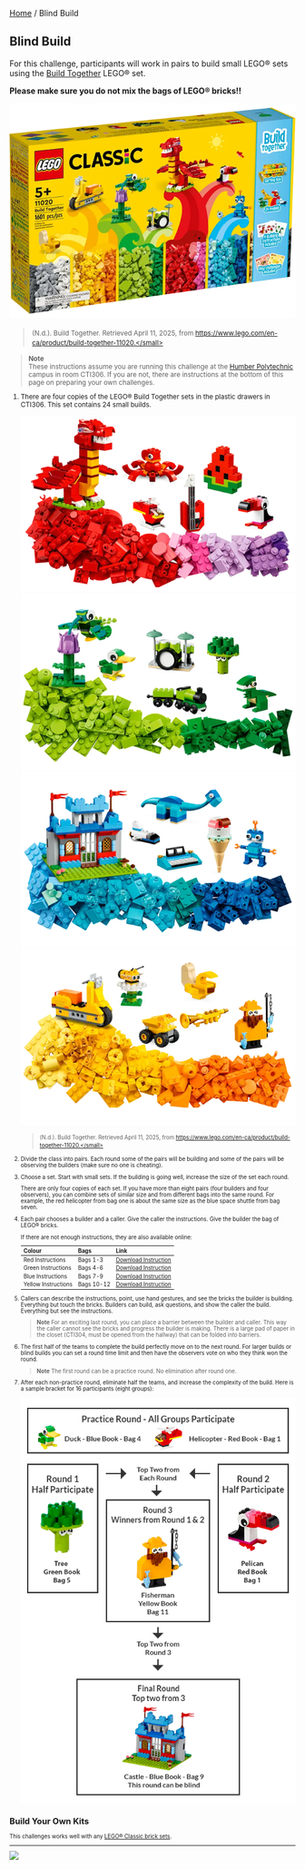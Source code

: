 [Home](/) / Blind Build

<style>@import url("//readme.codeadam.ca/readme.css");</style>

## Blind Build

For this challenge, participants will work in pairs to build small LEGO&reg; sets using the [Build Together](https://www.lego.com/en-ca/product/build-together-11020) LEGO&reg; set.

**Please make sure you do not mix the bags of LEGO&reg; bricks!!**

![Build Together](/images/blind/blind-build-together.png)

> <small>(N.d.). Build Together. Retrieved April 11, 2025, from https://www.lego.com/en-ca/product/build-together-11020.</small>

> **Note**  
> These instructions assume you are running this challenge at the [Humber Polytechnic](https://humber.ca/) campus in room CTI306. If you are not, there are instructions at the bottom of this page on preparing your own challenges.

1. There are four copies of the LEGO&reg; Build Together sets in the plastic drawers in CTI306. This set contains 24 small builds.

    ![Build Together - Red Sets](/images/blind/blind-red-bags.png)
    ![Build Together - Green Sets](/images/blind/blind-green-bags.png)
    ![Build Together - Blue Sets](/images/blind/blind-blue-bags.png)
    ![Build Together - Yellow Sets](/images/blind/blind-yellow-bags.png)

    > <small>(N.d.). Build Together. Retrieved April 11, 2025, from https://www.lego.com/en-ca/product/build-together-11020.</small>

2. Divide the class into pairs. Each round some of the pairs will be building and some of the pairs will be observing the builders (make sure no one is cheating).

3. Choose a set. Start with small sets. If the building is going well, increase the size of the set each round. 

    There are only four copies of each set. If you have more than eight pairs (four builders and four observers), you can combine sets of similar size and from different bags into the same round. For example, the red helicopter from bag one is about the same size as the blue space shuttle from bag seven.

4. Each pair chooses a builder and a caller. Give the caller the instructions. Give the builder the bag of LEGO&reg; bricks.

    If there are not enough instructions, they are also available online:

    | Colour | Bags | Link |
    | --- | --- | --- |
    | Red Instructions | Bags 1-3 | [Download Instruction](https://www.lego.com/cdn/product-assets/product.bi.core.pdf/6414836.pdf) |
    | Green Instructions | Bags 4-6 | [Download Instruction](https://www.lego.com/cdn/product-assets/product.bi.core.pdf/6414839.pdf) |
    | Blue Instructions | Bags 7-9 | [Download Instruction](https://www.lego.com/cdn/product-assets/product.bi.core.pdf/6414842.pdf) |
    | Yellow Instructions | Bags 10-12 | [Download Instruction](https://www.lego.com/cdn/product-assets/product.bi.core.pdf/6414845.pdf) |

5. Callers can describe the instructions, point, use hand gestures, and see the bricks the builder is building. Everything but touch the bricks. Builders can build, ask questions, and show the caller the build. Everything but see the instructions. 

    > **Note**
    > For an exciting last round, you can place a barrier between the builder and caller. This way the caller cannot see the bricks and progress the builder is making. There is a large pad of paper in the closet (CTI304, must be opened from the hallway) that can be folded into barriers. 

6. The first half of the teams to complete the build perfectly move on to the next round. For larger builds or blind builds you can set a round time limit and then have the observers vote on who they think won the round. 

    > **Note**
    > The first round can be a practice round. No elimination after round one. 

7. After each non-practice round, eliminate half the teams, and increase the complexity of the build. Here is a sample bracket for 16 participants (eight groups):

    ![Sample Bracket](/images/blind/blind-bracket.png)

## Build Your Own Kits

This challenges works well with any [LEGO&reg; Classic brick sets](https://www.lego.com/en-ca/themes/classic?sort.key=PRICE&sort.direction=DESC).

---

<a href="https://codeadam.ca">
<img src="https://cdn.codeadam.ca/images@1.0.0/codeadam-logo-coloured-horizontal.png" width="100">
</a>
